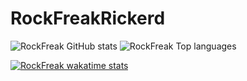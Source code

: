 # RockFreakRickerd
![RockFreak GitHub stats](https://github-readme-stats.vercel.app/api?username=RockFreakRickerd&theme=tokyonight&show_icons=true)
![RockFreak Top languages](https://github-readme-stats.vercel.app/api/top-langs/?username=RockFreakRickerd&theme=tokyonight&layout=compact&langs_count=8)

[![RockFreak wakatime stats](https://github-readme-stats.vercel.app/api/wakatime?username=RockFreakRickerd)](https://github.com/RockFreakRickerd/github-readme-stats)

